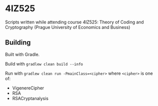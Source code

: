 # 4IZ525
Scripts written while attending course 4IZ525: Theory of Coding and Cryptography (Prague University of Economics and Business)

## Building
Built with Gradle.

Build with
`gradlew clean build --info`

Run with
`gradlew clean run -PmainClass=<cipher>` where `<cipher>` is one of:
- VigenereCipher
- RSA
- RSACryptanalysis
